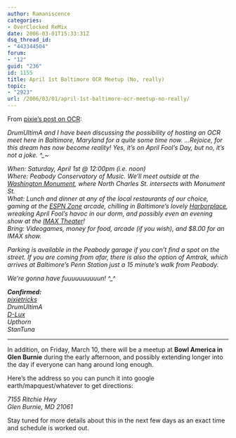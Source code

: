 ```yaml
---
author: Ramaniscence
categories:
- OverClocked ReMix
date: 2006-03-01T15:33:31Z
dsq_thread_id:
- "443344504"
forum:
- "12"
guid: "236"
id: 1155
title: April 1st Baltimore OCR Meetup (No, really)
topic:
- "2923"
url: /2006/03/01/april-1st-baltimore-ocr-meetup-no-really/
---
```


From <a href="http://www.ocremix.org/phpBB2/viewtopic.php?t=78516" target="_blank">pixie&#8217;s post on OCR</a>:

<span class="postbody"><em>DrumUltimA and I have been discussing the possibility of hosting an OCR meet here in Baltimore, Maryland for a quite some time now. &#8230;Rejoice, for this dream has now become reality! Yes, it&#8217;s on April Fool&#8217;s Day, but no, it&#8217;s not a joke. ^_~ </em></span>
  
<span class="postbody"><em>When: Saturday, April 1st @ 12:00pm (i.e. noon) <br />Where: Peabody Conservatory of Music. We&#8217;ll meet outside at the </em><a href="http://img435.imageshack.us/img435/513/monument7vk.png" target="_blank"><em>Washington Monument</em></a><em>, where North Charles St. intersects with Monument St. <br />What: Lunch and dinner at any of the local restaurants of our choice, gaming at the </em><a href="http://espnzone.com/baltimore/" target="_blank"><em>ESPN Zone</em></a><em> arcade, chilling in Baltimore&#8217;s lovely </em><a href="http://www.harborplace.com/html/" target="_blank"><em>Harborplace</em></a><em>, wreaking April Fool&#8217;s havoc in our dorm, and possibly even an evening show at the </em><a href="http://www.mdsci.org/shows/imax.html" target="_blank"><em>IMAX Theater</em></a><em>! <br />Bring: Videogames, money for food, arcade (if you wish), and $8.00 for an IMAX show. </p> 

<p>
  Parking is available in the Peabody garage if you can&#8217;t find a spot on the street. If you are coming from afar, there is also the option of Amtrak, which arrives at Baltimore&#8217;s Penn Station just a 15 minute&#8217;s walk from Peabody.
</p>

<p>
  We&#8217;re gonna have fuuuuuuuuuun! ^_^
</p>

<p>
  <strong>Confirmed: </strong><br /></em><a href="http://wiki.thasauce.net/index.php/Pixietricks" target="_blank"><em>pixietricks</em></a><em> <br />DrumUltimA <br /></em><a href="http://wiki.thasauce.net/index.php/D-Lux" target="_blank"><em>D-Lux</em></a><em> <br />Upthorn <br />StanTuna </p> 
  
  <hr />
  </em>In addition, on Friday, March 10, there will be a meetup at 
  <strong>Bowl America in Glen Burnie</strong> during the early afternoon, and possibly extending longer into the day if everyone can hang around long enough.
</p>

<p>
  Here&#8217;s the address so you can punch it into google earth/mapquest/whatever to get directions:
</p>

<p>
  <em>7155 Ritchie Hwy <br />Glen Burnie, MD 21061 </p> 
  
  <p>
    </em>Stay tuned for more details about this in the next few days as an exact time and schedule is worked out.</span>
  </p>